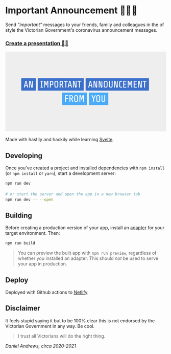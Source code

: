 # Important Announcement 📣📣📣

Send _"important"_ messages to your friends, family and colleagues in the of style the Victorian Government's coronavirus announcement messages.

### [Create a presentation 👨‍🎨](https://important-message.netlify.app/)

![preview](./preview.png)

Made with hastily and hackily while learning [Svelte](https://svelte.dev/).

## Developing

Once you've created a project and installed dependencies with `npm install` (or `npm install` or `yarn`), start a development server:

```bash
npm run dev

# or start the server and open the app in a new browser tab
npm run dev -- --open
```

## Building

Before creating a production version of your app, install an [adapter](https://kit.svelte.dev/docs#adapters) for your target environment. Then:

```bash
npm run build
```

> You can preview the built app with `npm run preview`, regardless of whether you installed an adapter. This should _not_ be used to serve your app in production.

## Deploy

Deployed with Github actions to [Netlify](https://important-message.netlify.app/).

## Disclaimer

It feels stupid saying it but to be 100% clear this is not endorsed by the Victorian Government in any way. Be cool.

> I trust all Victorians will do the right thing.

_Daniel Andrews, circa 2020-2021_
